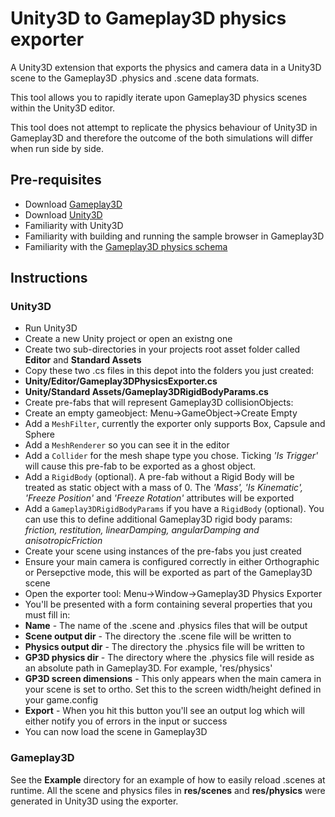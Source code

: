 # Unity3D to Gameplay3D physics exporter

A Unity3D extension that exports the physics and camera data in a Unity3D scene to the Gameplay3D .physics and .scene data formats.

This tool allows you to rapidly iterate upon Gameplay3D physics scenes within the Unity3D editor.

This tool does not attempt to replicate the physics behaviour of Unity3D in Gameplay3D and therefore the outcome of the both simulations will differ when run side by side.

## Pre-requisites
- Download [Gameplay3D](http://www.gameplay3d.org/)
- Download [Unity3D](http://unity3d.com/)
- Familiarity with Unity3D
- Familiarity with building and running the sample browser in Gameplay3D
- Familiarity with the [Gameplay3D physics schema](https://github.com/blackberry/GamePlay/wiki/Physics)

## Instructions
### Unity3D
- Run Unity3D
- Create a new Unity project or open an existng one
- Create two sub-directories in your projects root asset folder called **Editor** and **Standard Assets**
- Copy these two .cs files in this depot into the folders you just created:
 - **Unity/Editor/Gameplay3DPhysicsExporter.cs**
 - **Unity/Standard Assets/Gameplay3DRigidBodyParams.cs**
- Create pre-fabs that will represent Gameplay3D collisionObjects:
 - Create an empty gameobject: Menu->GameObject->Create Empty
 - Add a `MeshFilter`, currently the exporter only supports Box, Capsule and Sphere
 - Add a `MeshRenderer` so you can see it in the editor
 - Add a `Collider` for the mesh shape type you chose. Ticking *'Is Trigger'* will cause this pre-fab to be exported as a ghost object.
 - Add a `RigidBody` (optional). A pre-fab without a Rigid Body will be treated as static object with a mass of 0. The *'Mass', 'Is Kinematic', 'Freeze Position'* and *'Freeze Rotation'* attributes will be exported
 - Add a `Gameplay3DRigidBodyParams` if you have a `RigidBody` (optional). You can use this to define additional Gameplay3D rigid body params: *friction, restitution, linearDamping, angularDamping and anisotropicFriction*
- Create your scene using instances of the pre-fabs you just created
- Ensure your main camera is configured correctly in either Orthographic or Persepctive mode, this will be exported as part of the Gameplay3D scene
- Open the exporter tool: Menu->Window->Gameplay3D Physics Exporter
- You'll be presented with a form containing several properties that you must fill in:
 - **Name** - The name of the .scene and .physics files that will be output
 - **Scene output dir** - The directory the .scene file will be written to
 - **Physics output dir** - The directory the .physics file will be written to
 - **GP3D physics dir** - The directory where the .physics file will reside as an absolute path in Gameplay3D. For example, 'res/physics'
 - **GP3D screen dimensions** - This only appears when the main camera in your scene is set to ortho. Set this to the screen width/height defined in your game.config
 - **Export** - When you hit this button you'll see an output log which will either notify you of errors in the input or success
- You can now load the scene in Gameplay3D

### Gameplay3D
See the **Example** directory for an example of how to easily reload .scenes at runtime. All the scene and physics files in **res/scenes** and **res/physics** were generated in Unity3D using the exporter.